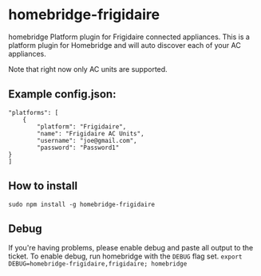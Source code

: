 # homebridge-frigidaire
homebridge Platform plugin for Frigidaire connected appliances.  This is a platform plugin for Homebridge and will auto discover each of your AC appliances.

Note that right now only AC units are supported.


## Example config.json:
	"platforms": [
		{
			"platform": "Frigidaire",
			"name": "Frigidaire AC Units",
			"username": "joe@gmail.com",
			"password": "Password1"
    }		
	]

## How to install

 ```sudo npm install -g homebridge-frigidaire```

## Debug
If you're having problems, please enable debug and paste all output to the ticket.  To enable debug, run homebridge with the ```DEBUG``` flag set.
```export DEBUG=homebridge-frigidaire,frigidaire; homebridge```

